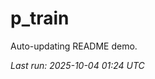 # p_train

Auto-updating README demo.

<!--START_SECTION:status-->
_Last run: 2025-10-04 01:24 UTC_
<!--END_SECTION:status-->
























































































































































































































































































































































































































































































































































































































































































































































































































































































































































































































































